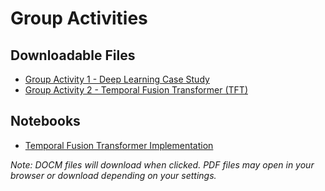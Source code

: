 # Group Activities

## Downloadable Files

- [Group Activity 1 - Deep Learning Case Study](Deep-Learning-Case-Study.docm)
- [Group Activity 2 - Temporal Fusion Transformer (TFT)](Temporal-Fusion-Transformer-TFT.pdf)

## Notebooks

- [Temporal Fusion Transformer Implementation](temporal.ipynb)

*Note: DOCM files will download when clicked. PDF files may open in your browser or download depending on your settings.*